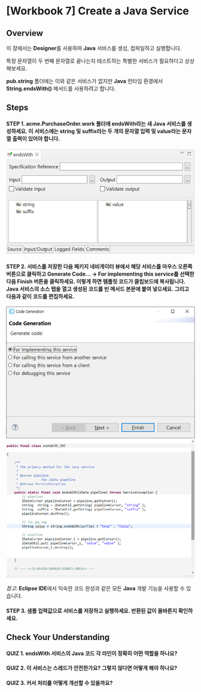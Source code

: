 # [Workbook 7] Create a Java Service

## Overview

이 장에서는 **Designer**를 사용하여 **Java** 서비스를 생성, 컴파일하고 실행합니다.

특정 문자열이 두 번째 문자열로 끝나는지 테스트하는 특별한 서비스가 필요하다고 상상해보세요. 

**pub.string**  폴더에는 이와 같은 서비스가 없지만 **Java** 런타임 환경에서 **String.endsWith()** 메서드를 사용하려고 합니다. 


## Steps

#### STEP 1. **acme.PurchaseOrder.work** 폴더에 **endsWith라는 새 Java 서비스를 생성하세요**. 이 서비스에는 **string** 및 **suffix**라는 두 개의 문자열 입력 및 **value**라는 문자열 출력이 있어야 합니다.   
    
   ![Untitled](%5BWorkbook%207%5D%20Create%20a%20Java%20Service%20dbc34d756ea943a2a8c1a6aaf20da91c/Untitled.png)
    

#### STEP 2. 서비스를 저장한 다음 패키지 네비게이터 뷰에서 해당 서비스를 마우스 오른쪽 버튼으로 클릭하고 **Generate Code…** -> **For implementing this service**를 선택한 다음 **Finish** 버튼을 클릭하세요. 이렇게 하면 템플릿 코드가 클립보드에 복사됩니다. **Java** 서비스의 소스 탭을 열고 생성된 코드를 빈 메서드 본문에 붙여 넣으세요. 그리고 다음과 같이 코드를 편집하세요.
   ![Untitled](%5BWorkbook%207%5D%20Create%20a%20Java%20Service%20dbc34d756ea943a2a8c1a6aaf20da91c/Untitled%205.png) 
   ![Untitled](%5BWorkbook%207%5D%20Create%20a%20Java%20Service%20dbc34d756ea943a2a8c1a6aaf20da91c/Untitled%204.png)
    
   *참고*: **Eclipse IDE**에서 익숙한 코드 완성과 같은 모든 **Java** 개발 기능을 사용할 수 있습니다.   
    

#### STEP 3. 샘플 입력값으로 서비스를 저장하고 실행하세요. 반환된 값이 올바른지 확인하세요. 


## Check Your Understanding

#### QUIZ 1. endsWith 서비스의 Java 코드 각 라인이 정확히 어떤 역할을 하나요?
#### QUIZ 2. 이 서비스는 스레드가 안전한가요? 그렇지 않다면 어떻게 해야 하나요?
#### QUIZ 3. 커서 처리를 어떻게 개선할 수 있을까요?
